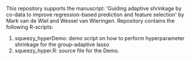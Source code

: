 This repository supports the manuscript: 'Guiding adaptive shrinkage by co-data to improve regression-based prediction and feature selection' by Mark van de Wiel and Wessel van Wieringen.
Repository contains the following R-scripts: 
1. squeezy_hyperDemo: demo script on how to perform hyperparameter shrinkage for the group-adaptive lasso
2. squeezy_hyper.R: source file for the Demo.
